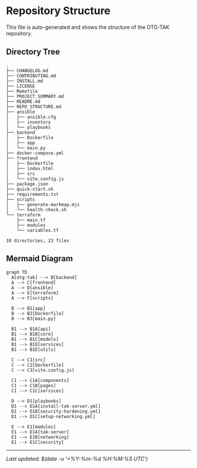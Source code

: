 # Repository Structure

This file is auto-generated and shows the structure of the OTG-TAK repository.

## Directory Tree

```
.
├── CHANGELOG.md
├── CONTRIBUTING.md
├── INSTALL.md
├── LICENSE
├── Makefile
├── PROJECT_SUMMARY.md
├── README.md
├── REPO_STRUCTURE.md
├── ansible
│   ├── ansible.cfg
│   ├── inventory
│   └── playbooks
├── backend
│   ├── Dockerfile
│   ├── app
│   └── main.py
├── docker-compose.yml
├── frontend
│   ├── Dockerfile
│   ├── index.html
│   ├── src
│   └── vite.config.js
├── package.json
├── quick-start.sh
├── requirements.txt
├── scripts
│   ├── generate-markmap.mjs
│   └── health-check.sh
└── terraform
    ├── main.tf
    ├── modules
    └── variables.tf

10 directories, 23 files
```

## Mermaid Diagram

```mermaid
graph TD
  A[otg-tak] --> B[backend]
  A --> C[frontend]
  A --> D[ansible]
  A --> E[terraform]
  A --> F[scripts]
  
  B --> B1[app]
  B --> B2[Dockerfile]
  B --> B3[main.py]
  
  B1 --> B1A[api]
  B1 --> B1B[core]
  B1 --> B1C[models]
  B1 --> B1D[services]
  B1 --> B1E[utils]
  
  C --> C1[src]
  C --> C2[Dockerfile]
  C --> C3[vite.config.js]
  
  C1 --> C1A[components]
  C1 --> C1B[pages]
  C1 --> C1C[services]
  
  D --> D1[playbooks]
  D1 --> D1A[install-tak-server.yml]
  D1 --> D1B[security-hardening.yml]
  D1 --> D1C[setup-networking.yml]
  
  E --> E1[modules]
  E1 --> E1A[tak-server]
  E1 --> E1B[networking]
  E1 --> E1C[security]
```

---
*Last updated: $(date -u '+%Y-%m-%d %H:%M:%S UTC')*
